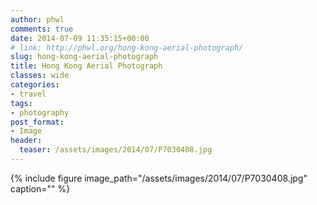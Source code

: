 ```yaml
---
author: phwl
comments: true
date: 2014-07-09 11:35:15+00:00
# link: http://phwl.org/hong-kong-aerial-photograph/
slug: hong-kong-aerial-photograph
title: Hong Kong Aerial Photograph
classes: wide
categories:
- travel
tags:
- photography
post_format:
- Image
header:
  teaser: /assets/images/2014/07/P7030408.jpg
---
```


{% include figure image_path="/assets/images/2014/07/P7030408.jpg" caption="" %}
